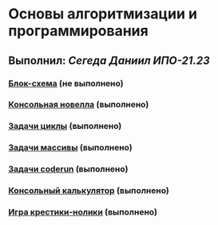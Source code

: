 # Основы алгоритмизации и программирования

## Выполнил: _Сегеда Даниил ИПО-21.23_

### [Блок-схема]() (не выполнено)

### [Консольная новелла](https://github.com/XioXzEz/tasks/tree/Novel) (выполнено)

### [Задачи циклы](https://github.com/XioXzEz/tasks/tree/cycles) (выполнено)

### [Задачи массивы](https://github.com/XioXzEz/tasks/tree/array%D1%8B) (выполнено)

### [Задачи coderun](https://github.com/XioXzEz/tasks/tree/code-pen) (выполнено)

### [Консольный калькулятор](https://github.com/XioXzEz/tasks/tree/calculator) (выполнено)

### [Игра крестики-нолики](https://github.com/XioXzEz/tasks/tree/tic_tac_toe) (выполнено)

